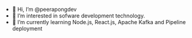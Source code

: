 - 👋 Hi, I’m @peerapongdev
- 👀 I’m interested in sofware development technology.
- 🌱 I’m currently learning Node.js, React.js, Apache Kafka and Pipeline deployment
 

<!---
peerapongdev/peerapongdev is a ✨ special ✨ repository because its `README.md` (this file) appears on your GitHub profile.
You can click the Preview link to take a look at your changes.
--->

